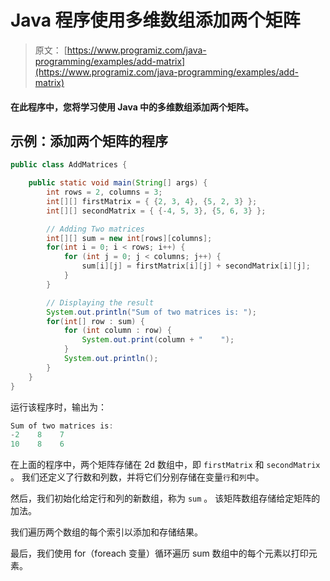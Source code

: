 # Java 程序使用多维数组添加两个矩阵

> 原文： [https://www.programiz.com/java-programming/examples/add-matrix](https://www.programiz.com/java-programming/examples/add-matrix)

#### 在此程序中，您将学习使用 Java 中的多维数组添加两个矩阵。

## 示例：添加两个矩阵的程序

```java
public class AddMatrices {

    public static void main(String[] args) {
        int rows = 2, columns = 3;
        int[][] firstMatrix = { {2, 3, 4}, {5, 2, 3} };
        int[][] secondMatrix = { {-4, 5, 3}, {5, 6, 3} };

        // Adding Two matrices
        int[][] sum = new int[rows][columns];
        for(int i = 0; i < rows; i++) {
            for (int j = 0; j < columns; j++) {
                sum[i][j] = firstMatrix[i][j] + secondMatrix[i][j];
            }
        }

        // Displaying the result
        System.out.println("Sum of two matrices is: ");
        for(int[] row : sum) {
            for (int column : row) {
                System.out.print(column + "    ");
            }
            System.out.println();
        }
    }
}
```

运行该程序时，输出为：

```java
Sum of two matrices is:
-2    8    7    
10    8    6 
```

在上面的程序中，两个矩阵存储在 2d 数组中，即 `firstMatrix` 和 `secondMatrix` 。 我们还定义了行数和列数，并将它们分别存储在变量`行`和`列`中。

然后，我们初始化给定行和列的新数组，称为 `sum` 。 该矩阵数组存储给定矩阵的加法。

我们遍历两个数组的每个索引以添加和存储结果。

最后，我们使用 for（foreach 变量）循环遍历 sum 数组中的每个元素以打印元素。